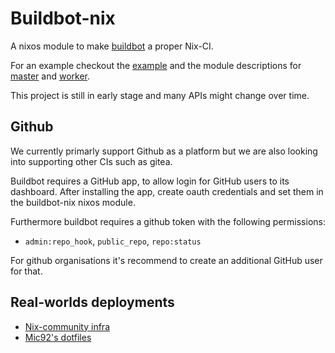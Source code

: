 # Buildbot-nix

A nixos module to make [buildbot](https://www.buildbot.net/) a proper Nix-CI.

For an example checkout the [example](./examples/default.nix) and the module
descriptions for [master](./nix/master.nix) and [worker](./nix/worker.nix).

This project is still in early stage and many APIs might change over time.

## Github

We currently primarly support Github as a platform but we are also looking into
supporting other CIs such as gitea.

Buildbot requires a GitHub app, to allow login for GitHub users to its
dashboard. After installing the app, create oauth credentials and set them in
the buildbot-nix nixos module.

Furthermore buildbot requires a github token with the following permissions:

- `admin:repo_hook`, `public_repo`, `repo:status`

For github organisations it's recommend to create an additional GitHub user for
that.

## Real-worlds deployments

- [Nix-community infra](https://github.com/nix-community/infra/tree/master/modules/nixos)
- [Mic92's dotfiles](https://github.com/Mic92/dotfiles/blob/main/nixos/eve/modules/buildbot.nix)
